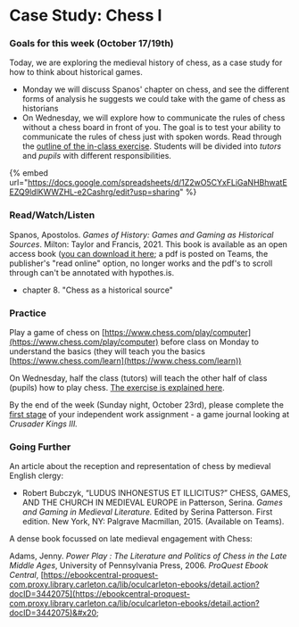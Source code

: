 # Case Study: Chess I

### Goals for this week (October 17/19th)

Today, we are exploring the medieval history of chess, as a case study for how to think about historical games.&#x20;

* Monday we will discuss Spanos' chapter on chess, and see the different forms of analysis he suggests we could take with the game of chess as historians
* On Wednesday, we will explore how to communicate the rules of chess without a chess board in front of you. The goal is to test your ability to communicate the rules of chess just with spoken words. Read through the [outline of the in-class exercise](../course-info/assignments/6.-in-class-exercise-game-communication.md). Students will be divided into _tutors_ and _pupils_ with different responsibilities.

{% embed url="https://docs.google.com/spreadsheets/d/1Z2wO5CYxFLiGaNHBhwatEEZQ9ldlKWWZHL-e2Cashrg/edit?usp=sharing" %}

### Read/Watch/Listen

Spanos, Apostolos. _Games of History: Games and Gaming as Historical Sources_. Milton: Taylor and Francis, 2021. This book is available as an open access book ([you can download it here](https://www.taylorfrancis.com/books/oa-mono/10.4324/9780429342479/games-history-apostolos-spanos); a pdf is posted on Teams, the publisher's "read online" option, no longer works and the pdf's to scroll through can't be annotated with hypothes.is.&#x20;

* chapter 8. "Chess as a historical source"&#x20;

### Practice

Play a game of chess on [https://www.chess.com/play/computer](https://www.chess.com/play/computer) before class on Monday to understand the basics (they will teach you the basics [https://www.chess.com/learn](https://www.chess.com/learn))

On Wednesday, half the class (tutors) will teach the other half of class (pupils) how to play chess. [The exercise is explained here](../course-info/assignments/6.-in-class-exercise-game-communication.md).&#x20;

By the end of the week (Sunday night, October 23rd), please complete the [first stage](../course-info/assignments/7.-game-journal-stage-1.md) of your independent work assignment - a game journal looking at _Crusader Kings III._&#x20;

### Going Further

An article about the reception and representation of chess by medieval English clergy:

* Robert Bubczyk, “LUDUS INHONESTUS ET ILLICITUS?” CHESS, GAMES, AND THE CHURCH IN MEDIEVAL EUROPE in Patterson, Serina. _Games and Gaming in Medieval Literature._ Edited by Serina Patterson. First edition. New York, NY: Palgrave Macmillan, 2015. (Available on Teams).

A dense book focussed on late medieval engagement with Chess:

Adams, Jenny. _Power Play : The Literature and Politics of Chess in the Late Middle Ages_, University of Pennsylvania Press, 2006. _ProQuest Ebook Central_, [https://ebookcentral-proquest-com.proxy.library.carleton.ca/lib/oculcarleton-ebooks/detail.action?docID=3442075](https://ebookcentral-proquest-com.proxy.library.carleton.ca/lib/oculcarleton-ebooks/detail.action?docID=3442075)&#x20;
